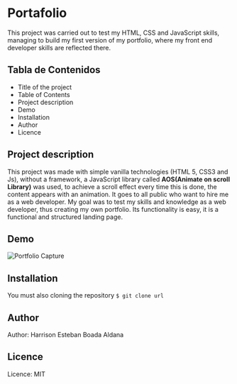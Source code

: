 # Portafolio 

This project was carried out to test my HTML, CSS and JavaScript skills, managing to build my first version of my portfolio, where my front end developer skills are reflected there.

## Tabla de Contenidos

* Title of the project
* Table of Contents
* Project description
* Demo
* Installation
* Author
* Licence

## Project description

This project was made with simple vanilla technologies (HTML 5, CSS3 and Js), without a framework, a JavaScript library called **AOS(Animate on scroll Library)** was used, to achieve a scroll effect every time this is done, the content appears with an animation. It goes to all public who want to hire me as a web developer. My goal was to test my skills and knowledge as a web developer, thus creating my own portfolio. Its functionality is easy, it is a functional and structured landing page.

## Demo

![Portfolio Capture](https://github.com/Teteban202010/Portafolio/tree/main/assets/img/portafolio-harry.png)

## Installation 

You must also cloning the repository
`$ git clone url`

## Author 

Author: Harrison Esteban Boada Aldana

## Licence 

Licence: MIT
